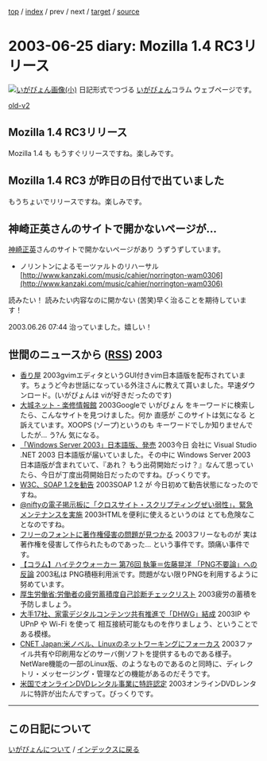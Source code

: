 [top](https://igapyon.github.io/diary/) 
 / [index](https://igapyon.github.io/diary/2003/index.html) 
 / prev 
 / next 
 / [target](https://igapyon.github.io/diary/2003/ig030625.html) 
 / [source](https://github.com/igapyon/diary/blob/gh-pages/2003/ig030625.html.src.md) 

2003-06-25 diary: Mozilla 1.4 RC3リリース
=====================================================================================================
[![いがぴょん画像(小)](https://igapyon.github.io/diary/images/iga200306s.jpg "いがぴょん")](https://igapyon.github.io/diary/memo/memoigapyon.html) 日記形式でつづる [いがぴょん](https://igapyon.github.io/diary/memo/memoigapyon.html)コラム ウェブページです。

[old-v2](ig030625-orig.html)

## Mozilla 1.4 RC3リリース

Mozilla 1.4 も もうすぐリリースですね。楽しみです。


## Mozilla 1.4 RC3 が昨日の日付で出ていました

もうちょいでリリースですね。楽しみです。

## 神崎正英さんのサイトで開かないページが…

[神崎正英](http://www.kanzaki.com/)さんのサイトで開かないページがあり うずうずしています。

* ノリントンによるモーツァルトのリハーサル
  [http://www.kanzaki.com/music/cahier/norrington-wam0306](http://www.kanzaki.com/music/cahier/norrington-wam0306)

読みたい！ 読みたい内容なのに開かない (苦笑)早く治ることを期待しています！

2003.06.26 07:44 治っていました。嬉しい！

## 世間のニュースから ([RSS](ig030625-news.xml)) 2003

* [香り屋](http://www.kaoriya.net/)  2003gvimエディタというGUI付きvim日本語版を配布されています。ちょうど今お世話になっている外注さんに教えて貰いました。早速ダウンロード。(いがぴょんは viが好きだったのです)
* [大城ネット - 楽修情報館](http://o46.net:8080/)  2003Googleで いがぴょん をキーワードに検索したら、こんなサイトを見つけました。何か 直感が このサイトは気になる と訴えています。XOOPS (ゾープ)というのも キーワードでしか知りませんでしたが… う?ん 気になる。
* [「Windows Server 2003」日本語版、発売](http://www.zdnet.co.jp/news/0306/25/njbt_03.html)  2003今日 会社に Visual Studio .NET 2003 日本語版が届いていました。その中に Windows Server 2003 日本語版が含まれていて、『あれ？ もう出荷開始だっけ？』なんて思っていたら、今日が丁度出荷開始日だったのですね。びっくりです。
* [W3C、SOAP 1.2を勧告](http://www.zdnet.co.jp/news/0306/25/nebt_16.html)  2003SOAP 1.2 が 今日初めて勧告状態になったのですね。
* [@niftyの電子掲示板に「クロスサイト・スクリプティングぜい弱性」，緊急メンテナンスを実施](http://itpro.nikkeibp.co.jp/free/NC/NEWS/20030623/3/)  2003HTMLを便利に使えるというのは とても危険なことなのですね。
* [フリーのフォントに著作権侵害の問題が見つかる](http://itpro.nikkeibp.co.jp/free/LIN/NEWS/20030624/1/index.shtml)  2003フリーなものが 実は著作権を侵害して作られたものであった… という事件です。頭痛い事件です。
* [【コラム】ハイテクウォーカー 第76回 執筆＝佐藤晃洋 「PNG不要論」への反論](http://pcweb.mycom.co.jp/news/2003/06/24/04.html)  2003私は PNG積極利用派です。問題がない限りPNGを利用するように努めています。
* [厚生労働省:労働者の疲労蓄積度自己診断チェックリスト](http://www.mhlw.go.jp/houdou/2003/05/h0520-3.html)  2003疲労の蓄積を予防しましょう。
* [大手17社、家電デジタルコンテンツ共有推進で「DHWG」結成](http://www.zdnet.co.jp/news/0306/25/nebt_08.html)  2003IP や UPnP や Wi-Fi を使って 相互接続可能なものを作りましょう、ということである模様。
* [CNET Japan:米ノベル、Linuxのネットワーキングにフォーカス](http://japan.cnet.com/news/ent/story/0,2000047623,20056981,00.htm)  2003ファイル共有や印刷用などのサーバ側ソフトを提供するものである様子。NetWare機能の一部のLinux版、のようなものであるのと同時に、ディレクトリ・メッセージング・管理などの機能があるのだそうです。
* [米国でオンラインDVDレンタル事業に特許認定](http://www.zdnet.co.jp/news/0306/25/nebt_15.html)  2003オンラインDVDレンタルに特許が出たんですって。びっくりです。


----------------------------------------------------------------------------------------------------

## この日記について
[いがぴょんについて](https://igapyon.github.io/diary/memo/memoigapyon.html) / [インデックスに戻る](https://igapyon.github.io/diary/idxall.html)
